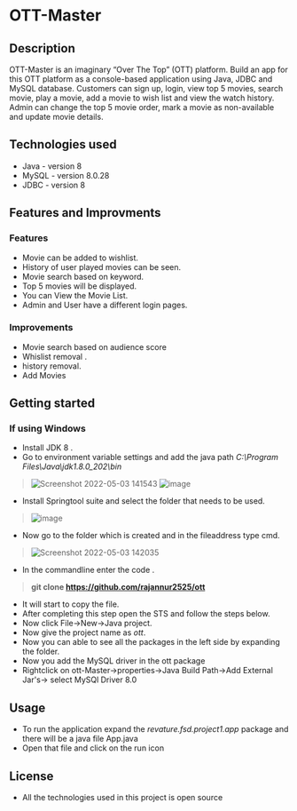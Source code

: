 # OTT-Master
## Description
OTT-Master is an imaginary “Over The Top” (OTT) platform. Build an app for this OTT platform as a console-based application using Java, JDBC and MySQL database. Customers can sign up, login, view top 5 movies, search movie, play a movie, add a movie to wish list and view the watch history. Admin can change the top 5 movie order, mark a movie as non-available and update movie details.
## Technologies used
* Java - version 8
* MySQL - version 8.0.28
* JDBC - version 8
## Features and Improvments
### Features
* Movie can be added to wishlist.
* History of user played movies can be seen.
* Movie search based on keyword.
* Top 5 movies will be displayed.
* You can View the Movie List.
* Admin and User have a different login pages.
### Improvements
* Movie search based on audience score
* Whislist removal .
* history removal.
* Add Movies
## Getting started
### If using Windows
* Install JDK 8 .
* Go to environment variable settings and add the java path *C:\Program Files\Java\jdk1.8.0_202\bin*
> ![Screenshot 2022-05-03 141543](https://user-images.githubusercontent.com/92349708/166426551-8ab2c7b6-7849-46b1-9501-59ce773bdbde.jpg)
>![image](https://user-images.githubusercontent.com/92349708/166426627-abd89cdb-19ec-42a7-9e64-e516db75b21f.png)
* Install Springtool suite and select the folder that needs to be used.
> ![image](https://user-images.githubusercontent.com/92349708/166426737-b4952a1d-4fbc-42f6-8d37-9a8a7be49f0d.png)
* Now go to the folder which is created and in the fileaddress type cmd.
> ![Screenshot 2022-05-03 142035](https://user-images.githubusercontent.com/92349708/166427155-313424e0-913f-49d2-9109-112bfd3924d1.jpg)
* In the commandline enter the code .
> **git clone https://github.com/rajannur2525/ott** 
* It will start to copy the file.
* After completing this step open the STS and follow the steps below.
* Now click File->New->Java project.
* Now give the project name as *ott*.
* Now you can able to see all the packages in the left side by expanding the folder.
* Now you add the MySQL driver in the ott package 
* Rightclick on ott-Master->properties->Java Build Path->Add External Jar's-> select MySQl Driver 8.0 
## Usage
* To run the application expand the *revature.fsd.project1.app* package and there will be a java file App.java
* Open that file and click on the run icon
## License
* All the technologies used in this project is open source
